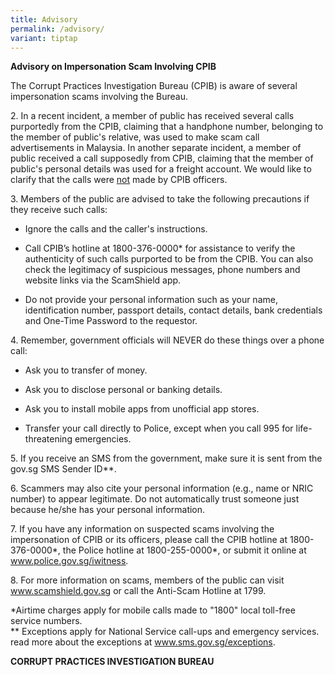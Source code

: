 ```yaml
---
title: Advisory
permalink: /advisory/
variant: tiptap
---
```

<p><strong>Advisory on Impersonation Scam Involving CPIB</strong>
</p>
<p>The Corrupt Practices Investigation Bureau (CPIB) is aware of several
impersonation scams involving the Bureau.</p>
<p>2. In a recent incident, a member of public has received several calls
purportedly from the CPIB, claiming that a handphone number, belonging
to the member of public's relative, was used to make scam call advertisements
in Malaysia. In another separate incident, a member of public received
a call supposedly from CPIB, claiming that the member of public's personal
details was used for a freight account. We would like to clarify that the
calls were <u>not</u> made by CPIB officers.</p>
<p>3. Members of the public are advised to take the following precautions
if they receive such calls:</p>
<ul data-tight="true" class="tight">
<li>
<p>Ignore the calls and the caller's instructions.</p>
</li>
<li>
<p>Call CPIB’s hotline at 1800-376-0000* for assistance to verify the authenticity
of such calls purported to be from the CPIB. You can also check the legitimacy
of suspicious messages, phone numbers and website links via the ScamShield
app.</p>
</li>
<li>
<p>Do not provide your personal information such as your name, identification
number, passport details, contact details, bank credentials and One-Time
Password to the requestor.</p>
</li>
</ul>
<p>4. Remember, government officials will NEVER do these things over a phone
call:</p>
<ul data-tight="true" class="tight">
<li>
<p>Ask you to transfer of money.</p>
</li>
<li>
<p>Ask you to disclose personal or banking details.</p>
</li>
<li>
<p>Ask you to install mobile apps from unofficial app stores.</p>
</li>
<li>
<p>Transfer your call directly to Police, except when you call 995 for life-threatening
emergencies.</p>
</li>
</ul>
<p>5. If you receive an SMS from the government, make sure it is sent from
the gov.sg SMS Sender ID**.</p>
<p>6. Scammers may also cite your personal information (e.g., name or NRIC
number) to appear legitimate. Do not automatically trust someone just because
he/she has your personal information.</p>
<p>7. If you have any information on suspected scams involving the impersonation
of CPIB or its officers, please call the CPIB hotline at 1800-376-0000*,
the Police hotline at 1800-255-0000*, or submit it online at <a href="https://www.police.gov.sg/iwitness" rel="noopener noreferrer nofollow" target="_blank"><u>www.police.gov.sg/iwitness</u></a>.</p>
<p>8. For more information on scams, members of the public can visit <a href="https://www.scamalert.sg/" rel="noopener noreferrer nofollow" target="_blank"><u>www.scamshield.gov.sg</u></a> or
call the Anti-Scam Hotline at 1799.</p>
<p>*Airtime charges apply for mobile calls made to "1800" local toll-free
service numbers.
<br>** Exceptions apply for National Service call-ups and emergency services.
read more about the exceptions at <a href="http://www.sms.gov.sg/exceptions" rel="noopener noreferrer nofollow" target="_blank">www.sms.gov.sg/exceptions</a>.</p>
<p><strong>CORRUPT PRACTICES INVESTIGATION BUREAU</strong>
</p>